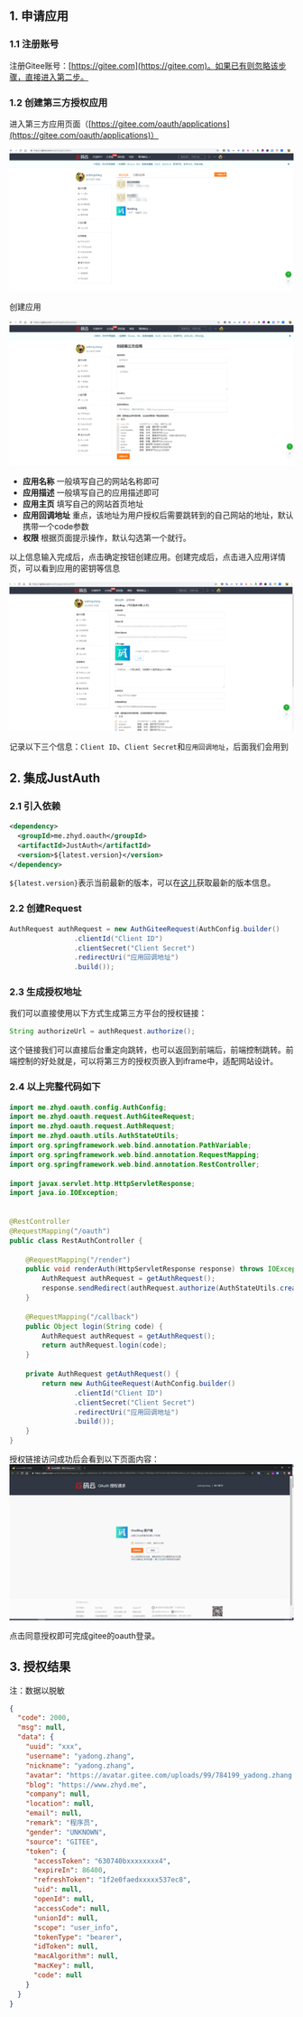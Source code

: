 ## 1. 申请应用

### 1.1 注册账号

注册Gitee账号：[https://gitee.com](https://gitee.com)。如果已有则忽略该步骤，直接进入第二步。

### 1.2 创建第三方授权应用

进入第三方应用页面（[https://gitee.com/oauth/applications](https://gitee.com/oauth/applications)）

![Gitee第三方应用管理页面](../_media/oauth/gitee_02.png)

创建应用

![创建OAuth应用](../_media/oauth/gitee_03.png)

- **应用名称** 一般填写自己的网站名称即可
- **应用描述** 一般填写自己的应用描述即可
- **应用主页** 填写自己的网站首页地址
- **应用回调地址** 重点，该地址为用户授权后需要跳转到的自己网站的地址，默认携带一个code参数
- **权限** 根据页面提示操作，默认勾选第一个就行。

以上信息输入完成后，点击确定按钮创建应用。创建完成后，点击进入应用详情页，可以看到应用的密钥等信息

![应用详情](../_media/oauth/gitee_04.png)

记录以下三个信息：`Client ID`、`Client Secret`和`应用回调地址`，后面我们会用到


## 2. 集成JustAuth

### 2.1 引入依赖

```xml
<dependency>
  <groupId>me.zhyd.oauth</groupId>
  <artifactId>JustAuth</artifactId>
  <version>${latest.version}</version>
</dependency>
```

`${latest.version}`表示当前最新的版本，可以在[这儿](https://github.com/justauth/JustAuth/releases)获取最新的版本信息。

### 2.2 创建Request

```java
AuthRequest authRequest = new AuthGiteeRequest(AuthConfig.builder()
                .clientId("Client ID")
                .clientSecret("Client Secret")
                .redirectUri("应用回调地址")
                .build());
```

### 2.3 生成授权地址

我们可以直接使用以下方式生成第三方平台的授权链接：
```java
String authorizeUrl = authRequest.authorize();
```
这个链接我们可以直接后台重定向跳转，也可以返回到前端后，前端控制跳转。前端控制的好处就是，可以将第三方的授权页嵌入到iframe中，适配网站设计。


### 2.4 以上完整代码如下

```java
import me.zhyd.oauth.config.AuthConfig;
import me.zhyd.oauth.request.AuthGiteeRequest;
import me.zhyd.oauth.request.AuthRequest;
import me.zhyd.oauth.utils.AuthStateUtils;
import org.springframework.web.bind.annotation.PathVariable;
import org.springframework.web.bind.annotation.RequestMapping;
import org.springframework.web.bind.annotation.RestController;

import javax.servlet.http.HttpServletResponse;
import java.io.IOException;


@RestController
@RequestMapping("/oauth")
public class RestAuthController {

    @RequestMapping("/render")
    public void renderAuth(HttpServletResponse response) throws IOException {
        AuthRequest authRequest = getAuthRequest();
        response.sendRedirect(authRequest.authorize(AuthStateUtils.createState()));
    }

    @RequestMapping("/callback")
    public Object login(String code) {
        AuthRequest authRequest = getAuthRequest();
        return authRequest.login(code);
    }

    private AuthRequest getAuthRequest() {
        return new AuthGiteeRequest(AuthConfig.builder()
                .clientId("Client ID")
                .clientSecret("Client Secret")
                .redirectUri("应用回调地址")
                .build());
    }
}
```
授权链接访问成功后会看到以下页面内容：
![授权登录](../_media/oauth/gitee_01.png)

点击同意授权即可完成gitee的oauth登录。

## 3. 授权结果

注：数据以脱敏

```json
{
  "code": 2000,
  "msg": null,
  "data": {
    "uuid": "xxx",
    "username": "yadong.zhang",
    "nickname": "yadong.zhang",
    "avatar": "https://avatar.gitee.com/uploads/99/784199_yadong.zhang.png?1462325358",
    "blog": "https://www.zhyd.me",
    "company": null,
    "location": null,
    "email": null,
    "remark": "程序员",
    "gender": "UNKNOWN",
    "source": "GITEE",
    "token": {
      "accessToken": "630740bxxxxxxxx4",
      "expireIn": 86400,
      "refreshToken": "1f2e0faedxxxxx537ec8",
      "uid": null,
      "openId": null,
      "accessCode": null,
      "unionId": null,
      "scope": "user_info",
      "tokenType": "bearer",
      "idToken": null,
      "macAlgorithm": null,
      "macKey": null,
      "code": null
    }
  }
}
```